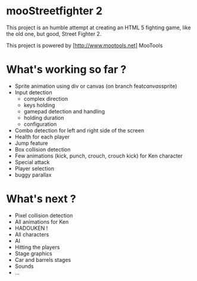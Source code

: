 # mooStreetfighter 2

This project is an humble attempt at creating an HTML 5 fighting game, like the old one, but good, Street Fighter 2.

This project is powered by [http://www.mootools.net] MooTools

# What's working so far ?
* Sprite animation using div or canvas (on branch feat*canvas*sprite)
* Input detection
	* complex direction
	* keys holding
	* gamepad detection and handling
	* holding duration
	* configuration
* Combo detection for left and right side of the screen
* Health for each player
* Jump feature
* Box collision detection
* Few animations (kick, punch, crouch, crouch kick) for Ken character
* Special attack
* Player selection
* buggy parallax

# What's next ?
* Pixel collision detection
* All animations for Ken
* HADOUKEN !
* All characters
* AI
* Hitting the players
* Stage graphics
* Car and barrels stages
* Sounds
* ...




